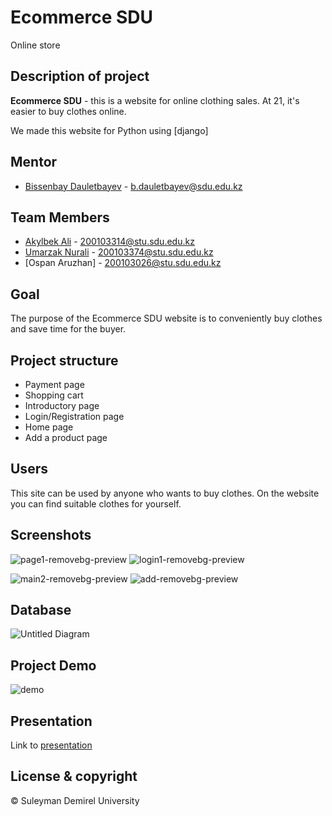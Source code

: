 # Ecommerce SDU 

Online store

## Description of project

**Ecommerce SDU** - this is a website for online clothing sales. At 21, it's easier to buy clothes online.

We made this website for Python using [django]

## Mentor
* [Bissenbay Dauletbayev](https://github.com/bissenbay) - b.dauletbayev@sdu.edu.kz


## Team Members
* [Akylbek Ali](https://github.com/Aliwkaa04) - 200103314@stu.sdu.edu.kz 
* [Umarzak Nurali](https://github.com/nurik17) - 200103374@stu.sdu.edu.kz 
* [Ospan Aruzhan] - 200103026@stu.sdu.edu.kz

## Goal

The purpose of the Ecommerce SDU website is to conveniently buy clothes and save time for the buyer.

## Project structure

* Payment page
* Shopping cart
* Introductory page
* Login/Registration page
* Home page
* Add a product page

## Users

This site can be used by anyone who wants to buy clothes. On the website you can find suitable clothes for yourself.

## Screenshots

![page1-removebg-preview](https://user-images.githubusercontent.com/72996538/146637432-9e494da6-96e4-4b6e-acd1-ea21f58e92ca.png)
![login1-removebg-preview](https://user-images.githubusercontent.com/72996538/146637392-44c6daa2-b01e-4473-957b-415c3214df02.png)

![main2-removebg-preview](https://user-images.githubusercontent.com/72996538/146637412-b892eb9f-08b1-451d-898f-283cdf4962ce.png)
![add-removebg-preview](https://user-images.githubusercontent.com/72996538/146637498-5884eaf8-9240-4ea6-9ed6-97aebeda6e95.png)
<!-- ![page2-removebg-preview](https://user-images.githubusercontent.com/72996538/146637439-aa15828e-ea7b-486e-ab1b-131b96179cd8.png)
![page3-removebg-preview](https://user-images.githubusercontent.com/72996538/146637449-a4a0a033-4826-4e25-97d1-130e45e3b74f.png) -->


<!-- ![login2-removebg-preview](https://user-images.githubusercontent.com/72996538/146637399-d2775471-9294-422b-a33e-0e6d58ce667b.png) -->

<!-- ![main1-removebg-preview](https://user-images.githubusercontent.com/72996538/146637407-6fd68454-2ca5-4e83-a759-bb379bd28f41.png) -->
<!-- ![main3-removebg-preview](https://user-images.githubusercontent.com/72996538/146637426-08697850-41da-49e8-b522-1173191633a3.png) -->


## Database

![Untitled Diagram](https://user-images.githubusercontent.com/72996538/142143982-1086d268-1803-4a67-a63c-20eb51bf29c5.png)

## Project Demo

![demo](https://user-images.githubusercontent.com/72996538/146636814-049f9a7d-68cf-4ee9-a5fa-9c339d12e375.gif)

## Presentation
Link to [presentation](https://www.canva.com/design/DAEzHotDIfw/-C2pn877ZtHN15tvv_wMQQ/view?utm_content=DAEzHotDIfw&utm_campaign=designshare&utm_medium=link&utm_source=publishsharelink)


## License & copyright
© Suleyman Demirel University


